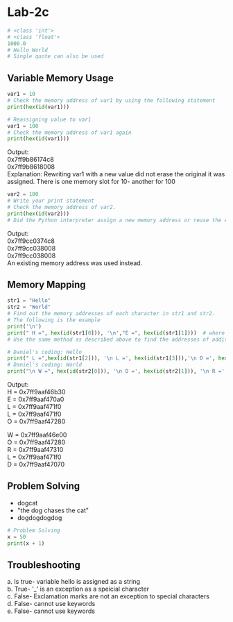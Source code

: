 # Lab-2c
``` python
# <class 'int'>
# <class 'float'>
1000.0
# Hello World
# Single quote can also be used
```
## Variable Memory Usage
``` python
var1 = 10
# Check the memory address of var1 by using the following statement
print(hex(id(var1)))

# Reassigning value to var1
var1 = 100
# Check the memory address of var1 again
print(hex(id(var1)))
```
Output:   
0x7ff9b86174c8   
0x7ff9b8618008   
Explanation: Rewriting var1 with a new value did not erase the original it was assigned. There is one memory slot for 10- another for 100
``` python
var2 = 100
# Write your print statement
# Check the memory address of var2.
print(hex(id(var2)))
# Did the Python interpreter assign a new memory address or reuse the existing one?
```
Output:   
0x7ff9cc0374c8   
0x7ff9cc038008   
0x7ff9cc038008   
An existing memory address was used instead.

## Memory Mapping
``` python
str1 = "Hello"
str2 = "World"
# Find out the memory addresses of each character in str1 and str2.
# The following is the example
print('\n')
print(" H =", hex(id(str1[0])), '\n',"E =", hex(id(str1[1])))  # where 0 is the first index and 1 is the second index
# Use the same method as described above to find the addresses of additional characters and complete the table below.

# Daniel's coding: Hello
print(" L =",hex(id(str1[2])), '\n L =', hex(id(str1[3])),'\n O =', hex(id(str1[4])))
# Daniel's coding: World
print("\n W =", hex(id(str2[0])), '\n O =', hex(id(str2[1])), '\n R =', hex(id(str2[2])), '\n L =', hex(id(str2[3])), '\n D =', hex(id(str2[4])))
```
Output:   
H = 0x7ff9aaf46b30    
 E = 0x7ff9aaf470a0   
 L = 0x7ff9aaf471f0    
 L = 0x7ff9aaf471f0    
 O = 0x7ff9aaf47280   

 W = 0x7ff9aaf46e00    
 O = 0x7ff9aaf47280    
 R = 0x7ff9aaf47310    
 L = 0x7ff9aaf471f0    
 D = 0x7ff9aaf47070   
## Problem Solving
* dogcat
* "the dog chases the cat"
* dogdogdogdog
```python
# Problem Solving
x = 50
print(x + 1)
```
## Troubleshooting
a. Is true- variable hello is assigned as a string   
b. True- '_' is an exception as a speicial character   
c. False- Exclamation marks are not an exception to special characters   
d. False- cannot use keywords   
e. False- cannot use keywords
